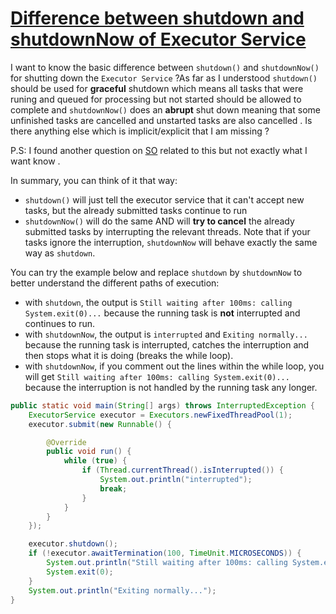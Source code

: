 # [Difference between shutdown and shutdownNow of Executor Service](https://stackoverflow.com/questions/11520189/difference-between-shutdown-and-shutdownnow-of-executor-service)

I want to know the basic difference between `shutdown()` and `shutdownNow()` for shutting down the `Executor Service` ?As far as I understood `shutdown()` should be used for **graceful** shutdown which means all tasks that were runing and queued for processing but not started should be allowed to complete and `shutdownNow()` does an **abrupt** shut down meaning that some unfinished tasks are cancelled and unstarted tasks are also cancelled . Is there anything else which is implicit/explicit that I am missing ?

P.S: I found another question on [SO](https://stackoverflow.com/questions/10504172/how-to-shutdown-an-executor-service) related to this but not exactly what I want know .



In summary, you can think of it that way:

- `shutdown()` will just tell the executor service that it can't accept new tasks, but the already submitted tasks continue to run
- `shutdownNow()` will do the same AND will **try to cancel** the already submitted tasks by interrupting the relevant threads. Note that if your tasks ignore the interruption, `shutdownNow` will behave exactly the same way as `shutdown`.

You can try the example below and replace `shutdown` by `shutdownNow` to better understand the different paths of execution:

- with `shutdown`, the output is `Still waiting after 100ms: calling System.exit(0)...` because the running task is **not** interrupted and continues to run.
- with `shutdownNow`, the output is `interrupted` and `Exiting normally...` because the running task is interrupted, catches the interruption and then stops what it is doing (breaks the while loop).
- with `shutdownNow`, if you comment out the lines within the while loop, you will get `Still waiting after 100ms: calling System.exit(0)...` because the interruption is not handled by the running task any longer.

```java
public static void main(String[] args) throws InterruptedException {
    ExecutorService executor = Executors.newFixedThreadPool(1);
    executor.submit(new Runnable() {

        @Override
        public void run() {
            while (true) {
                if (Thread.currentThread().isInterrupted()) {
                    System.out.println("interrupted");
                    break;
                }
            }
        }
    });

    executor.shutdown();
    if (!executor.awaitTermination(100, TimeUnit.MICROSECONDS)) {
        System.out.println("Still waiting after 100ms: calling System.exit(0)...");
        System.exit(0);
    }
    System.out.println("Exiting normally...");
}
```